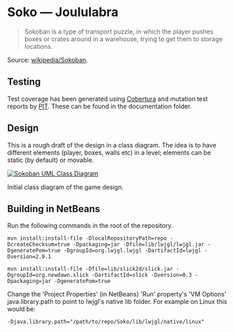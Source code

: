 # Soko &mdash; Joululabra
> Sokoban is a type of transport puzzle, in which the player pushes boxes or 
> crates around in a warehouse, trying to get them to storage locations.

Source: [wikipedia/Sokoban](http://en.wikipedia.org/wiki/Sokoban).

## Testing
Test coverage has been generated using [Cobertura](http://cobertura.github.io/cobertura/)
and mutation test reports by [PIT](http://pitest.org/). These can be found in the documentation
folder.

## Design
This is a rough draft of the design in a class diagram. The idea is to have
different elements (player, boxes, walls etc) in a level; elements can be
static (by default) or movable.

[![Sokoban UML Class Diagram](http://www.yuml.me/34c0ff36)](http://www.yuml.me/edit/34c0ff36)

Initial class diagram of the game design.

## Building in NetBeans

Run the following commands in the root of the repository.

```
mvn install:install-file -DlocalRepositoryPath=repo -DcreateChecksum=true -Dpackaging=jar -Dfile=lib/lwjgl/lwjgl.jar -DgeneratePom=true -DgroupId=org.lwjgl.lwjgl -DartifactId=lwjgl -Dversion=2.9.1
```

```
mvn install:install-file -Dfile=lib/slick2d/slick.jar -DgroupId=org.newdawn.slick -DartifactId=slick -Dversion=0.3 -Dpackaging=jar -DgeneratePom=true
```

Change the 'Project Properties' (in NetBeans) 'Run' property's 'VM Options'
java.library.path to point to lwjgl's native lib folder. For example on Linux this would be:


```
-Djava.library.path="/path/to/repo/Soko/lib/lwjgl/native/linux" 
```


